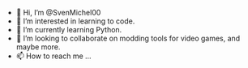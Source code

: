 - 👋 Hi, I’m @SvenMichel00
- 👀 I’m interested in learning to code.
- 🌱 I’m currently learning Python.
- 💞️ I’m looking to collaborate on modding tools for video games, and maybe more.
- 📫 How to reach me ...

<!---
SvenMichel00/SvenMichel00 is a ✨ special ✨ repository because its `README.md` (this file) appears on your GitHub profile.
You can click the Preview link to take a look at your changes.
--->
